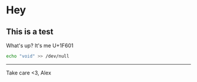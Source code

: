 # Hey

## This is a test

What's up? It's me U+1F601

```sh
echo "void" >> /dev/null
```

---

Take care <3, Alex
